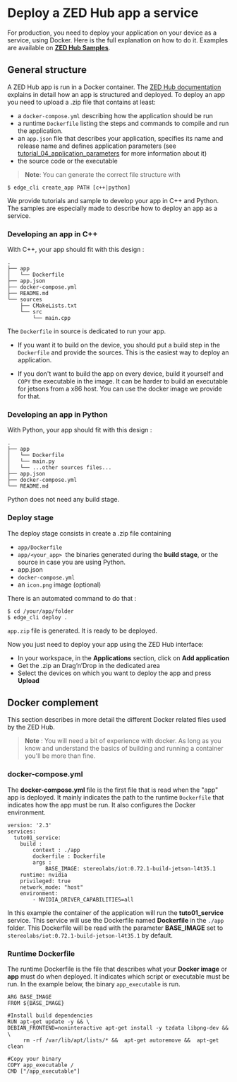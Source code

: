 # Deploy a ZED Hub app a service

For production, you need to deploy your application on your device as a service, using Docker.
Here is the full explanation on how to do it. Examples are available on [**ZED Hub Samples**](/samples/README.md).

## General structure
A ZED Hub app is run in a Docker container. The [ZED Hub documentation](https://www.stereolabs.com/docs/cloud/applications/) explains in detail how an app is structured and deployed.
To deploy an app you need to upload a .zip file that contains at least:
- a `docker-compose.yml` describing how the application should be run
- a runtime `Dockerfile` listing the steps and commands to compile and run the application.
- an `app.json` file that describes your application, specifies its name and release name and defines application parameters (see [tutorial_04_application_parameters](/tutorials/tutorial_04_application_parameters/README.md) for more information about it)
- the source code or the executable

> **Note**: You can generate the correct file structure with
```
$ edge_cli create_app PATH [c++|python]
```

We provide tutorials and sample to develop your app in C++ and Python. The samples are especially made to describe how to deploy an app as a service.

### Developing an app in C++

With C++, your app should fit with this design :

```
.
├── app
│   └── Dockerfile
├── app.json
├── docker-compose.yml
├── README.md
└── sources
    ├── CMakeLists.txt
    └── src
        └── main.cpp
```
The `Dockerfile` in source is dedicated to run your app. 
- If you want it to build on the device, you should put a build step in the `Dockerfile` and provide the sources. This is the easiest way to deploy an application.

- If you don't want to build the app on every device, build it yourself and `COPY` the executable in the image. It can be harder to build an executable for jetsons from a x86 host. You can use the docker image we provide for that.

### Developing an app in Python
With Python, your app should fit with this design :

```
.
├── app
│   └── Dockerfile
│   └── main.py
│   └── ...other sources files...
├── app.json
├── docker-compose.yml
└── README.md

```
Python does not need any build stage.

### Deploy stage
The deploy stage consists in create a .zip file containing
- `app/Dockerfile`
- `app/<your_app> `the binaries generated during the **build stage**, or the source in case you are using Python.
- app.json
- `docker-compose.yml`
- an `icon.png` image (optional)

There is an automated command to do that :
```
$ cd /your/app/folder
$ edge_cli deploy .
```
`app.zip` file is generated. It is ready to be deployed.

Now you just need to deploy your app using the ZED Hub interface:
- In your workspace, in the **Applications** section, click on **Add application**
- Get the .zip an Drag’n’Drop in the dedicated area
- Select the devices on which you want to deploy the app and press **Upload**


## Docker complement
This section describes in more detail the different Docker related files used by the ZED Hub.

> **Note** : You will need a bit of experience with docker. As long as you know and understand the basics of building and running a container you'll be more than fine.

### docker-compose.yml
The **docker-compose.yml** file is the first file that is read when the "app" app is deployed. It mainly indicates the path to the runtime `Dockerfile` that indicates how the app must be run. It also configures the Docker environment.
```
version: '2.3'
services:
  tuto01_service:
    build :
        context : ./app
        dockerfile : Dockerfile
        args :
            BASE_IMAGE: stereolabs/iot:0.72.1-build-jetson-l4t35.1
    runtime: nvidia
    privileged: true
    network_mode: "host"
    environment:
        - NVIDIA_DRIVER_CAPABILITIES=all
```

In this example the container of the application will run the **tuto01_service** service. This service will use the Dockerfile named **Dockerfile** in the `./app` folder. This Dockerfile will be read with the parameter **BASE_IMAGE** set to `stereolabs/iot:0.72.1-build-jetson-l4t35.1` by default.


### Runtime Dockerfile

The runtime Dockerfile is the file that describes what your **Docker image** or **app** must do when deployed. It indicates which script or executable must be run. In the example below, the binary `app_executable` is run.

```
ARG BASE_IMAGE
FROM ${BASE_IMAGE}

#Install build dependencies
RUN apt-get update -y && \
DEBIAN_FRONTEND=noninteractive apt-get install -y tzdata libpng-dev && \
     rm -rf /var/lib/apt/lists/* &&  apt-get autoremove &&  apt-get clean

#Copy your binary
COPY app_executable /
CMD ["/app_executable"]

```